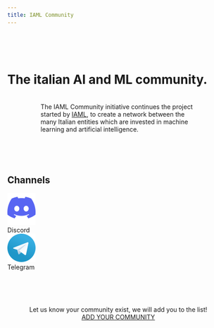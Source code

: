 ```yaml
---
title: IAML Community
---
```


<br><br><br>

<div class="content-box-h">
  <h1 id="main-title-text">The italian AI and ML community.</h1>
  <br>
  <div style="width:70%; margin-left:auto; margin-right:auto;">
  The IAML Community initiative continues the project started by <a href="https://history.iaml.it/">IAML</a>, to create a network between the many Italian entities which are invested in machine learning and artificial intelligence.
  </div>
</div>

<br><br><br>

<div class="content-box-h">
  <h2 id="join-us-text">Channels</h2>
  <div id="logo-box">
    <div class="logo-box-item">    
        <a href="https://discord.gg/jcnytWM4Vk">
          <img src="/static/img/discord-icon-64.png" alt="Join Telegram"/>
        </a>   
        <div>Discord</div>  
    </div>    
    <div class="logo-box-spacer"></div>
    <div class="logo-box-item">        
      <a href="https://t.me/iaml_community">
        <img src="/static/img/telegram-icon-64.png" alt="Join Discord"/>
      </a> 
      <div>Telegram</div>  
    </div>    
  </div>
</div>

<br><br><br>

<div class="content-box-h" style="text-align: center;">
  Let us know your community exist, we will add you to the list!<br>
  <a href="https://forms.gle/4AUNUpyt5WignEYm6">ADD YOUR COMMUNITY</a>
</div>

